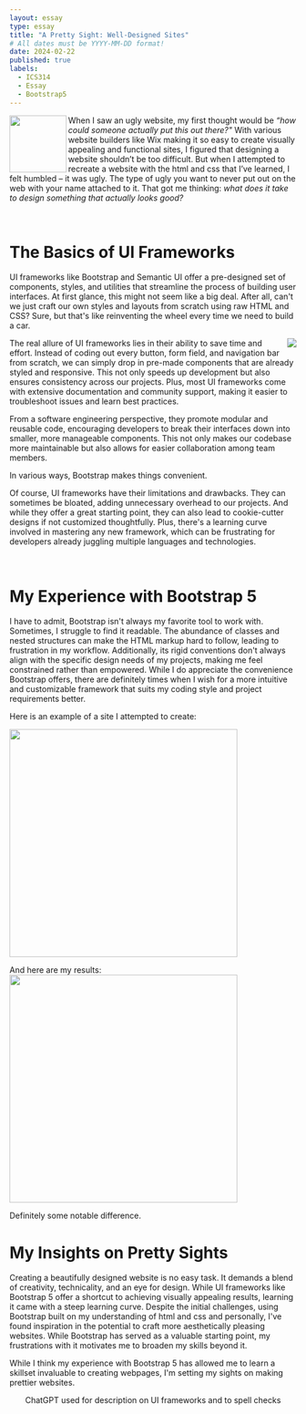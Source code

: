 ```yaml
---
layout: essay
type: essay
title: "A Pretty Sight: Well-Designed Sites"
# All dates must be YYYY-MM-DD format!
date: 2024-02-22
published: true
labels:
  - ICS314
  - Essay
  - Bootstrap5
---
```


<img align=left width=100px src="https://github.com/mvchaella/mvchaella.github.io/assets/131205465/ad127cde-d801-4ac2-8a1d-3ed3ac1c3c9d">

When I saw an ugly website, my first thought would be *“how could someone actually put this out there?"* With various website builders like Wix making it so easy to create visually appealing and functional sites, I figured that designing a website shouldn’t be too difficult.  But when I attempted to recreate a website with the html and css that I’ve learned, I felt humbled – it was ugly. The type of ugly you want to never put out on the web with your name attached to it. That got me thinking: *what does it take to design something that actually looks good?*

<br>


# The Basics of UI Frameworks

UI frameworks like Bootstrap and Semantic UI offer a pre-designed set of components, styles, and utilities that streamline the process of building user interfaces. At first glance, this might not seem like a big deal. After all, can't we just craft our own styles and layouts from scratch using raw HTML and CSS? Sure, but that's like reinventing the wheel every time we need to build a car.

<img align=right src="https://github.com/mvchaella/mvchaella.github.io/assets/131205465/486c91e3-e341-46f1-8b9e-ba6b0671257b">


The real allure of UI frameworks lies in their ability to save time and effort. Instead of coding out every button, form field, and navigation bar from scratch, we can simply drop in pre-made components that are already styled and responsive. This not only speeds up development but also ensures consistency across our projects. Plus, most UI frameworks come with extensive documentation and community support, making it easier to troubleshoot issues and learn best practices.

From a software engineering perspective, they promote modular and reusable code, encouraging developers to break their interfaces down into smaller, more manageable components. This not only makes our codebase more maintainable but also allows for easier collaboration among team members.

In various ways, Bootstrap makes things convenient.

Of course, UI frameworks have their limitations and drawbacks. They can sometimes be bloated, adding unnecessary overhead to our projects. And while they offer a great starting point, they can also lead to cookie-cutter designs if not customized thoughtfully. Plus, there's a learning curve involved in mastering any new framework, which can be frustrating for developers already juggling multiple languages and technologies.

<br>

# My Experience with Bootstrap 5

I have to admit, Bootstrap isn't always my favorite tool to work with. Sometimes, I struggle to find it readable. The abundance of classes and nested structures can make the HTML markup hard to follow, leading to frustration in my workflow. Additionally, its rigid conventions don't always align with the specific design needs of my projects, making me feel constrained rather than empowered. While I do appreciate the convenience Bootstrap offers, there are definitely times when I wish for a more intuitive and customizable framework that suits my coding style and project requirements better.

Here is an example of a site I attempted to create: 

<img width=400px src="https://github.com/mvchaella/mvchaella.github.io/assets/131205465/06e4cac7-1d87-417c-9a4a-42535b136679">

And here are my results: 
<img width=400px src="https://github.com/mvchaella/mvchaella.github.io/assets/131205465/c5920aa5-3393-4378-b42b-29bb30f3b230">

Definitely some notable difference.

<!--
<div class="row">
  <div class="col-1">
    <img width=300px src="https://github.com/mvchaella/mvchaella.github.io/assets/131205465/06e4cac7-1d87-417c-9a4a-42535b136679">
  </div>
  <div class="col-5">
    <img width=300px src="https://github.com/mvchaella/mvchaella.github.io/assets/131205465/c5920aa5-3393-4378-b42b-29bb30f3b230">
  </div>
</div>
-->


# My Insights on Pretty Sights

Creating a beautifully designed website is no easy task. It demands a blend of creativity, technicality, and  an eye for design. While UI frameworks like Bootstrap 5 offer a shortcut to achieving visually appealing results, learning it came with a steep learning curve. Despite the initial challenges, using Bootstrap built on my understanding of html and css and personally, I've found inspiration in the potential to craft more aesthetically pleasing websites. While Bootstrap has served as a valuable starting point, my frustrations with it motivates me to broaden my skills beyond it.  

While I think my experience with Bootstrap 5 has allowed me to learn a skillset invaluable to creating webpages, I'm setting my sights on making prettier websites. 



<p align=center>ChatGPT used for description on UI frameworks and to spell checks</p>

